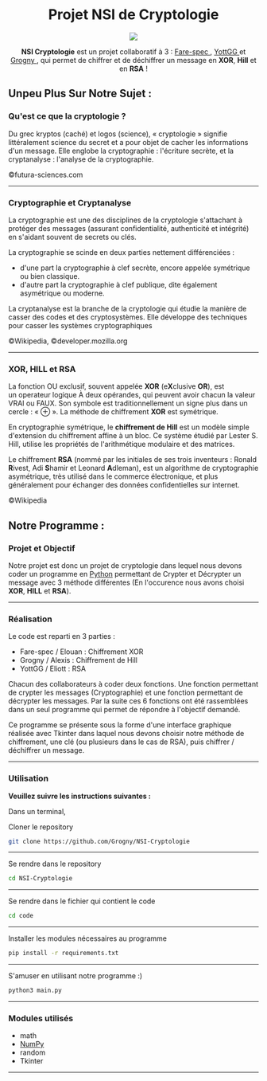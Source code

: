 <h1 align="center">Projet NSI de Cryptologie</h1></p>

<p align="center"> <img src="https://github.com/Grogny/NSI-Cryptologie/blob/main/NSI_Cryptologie_logo.png"></p>


<p align="center"> <strong>NSI Cryptologie</strong> est un projet collaboratif à 3 : <a href="https://github.com/Fare-spec"> Fare-spec </a>, <a href="https://github.com/YottGG"> YottGG </a> et <a href="https://github.com/Grogny"> Grogny </a>, qui permet de chiffrer et de déchiffrer un message en <strong>XOR</strong>, <strong>Hill</strong> et en <strong>RSA</strong> !</p> 


<h2> Unpeu Plus Sur Notre Sujet : </h2>

### Qu'est ce que la cryptologie ?

Du grec kryptos (caché) et logos (science), « cryptologie » signifie littéralement science du secret et a pour objet de cacher les informations d'un message. Elle englobe la cryptographie : l'écriture secrète, et la cryptanalyse :  l'analyse de la cryptographie.

©futura-sciences.com

---

### Cryptographie et Cryptanalyse

La cryptographie est une des disciplines de la cryptologie s'attachant à protéger des messages (assurant confidentialité, authenticité et intégrité) en s'aidant souvent de secrets ou clés.

La cryptographie se scinde en deux parties nettement différenciées :

- d'une part la cryptographie à clef secrète, encore appelée symétrique ou bien classique.
- d'autre part la cryptographie à clef publique, dite également asymétrique ou moderne.

La cryptanalyse est la branche de la cryptologie qui étudie la manière de casser des codes et des cryptosystèmes. Elle développe des techniques pour casser les systèmes cryptographiques

©Wikipedia, ©developer.mozilla.org

---

### XOR, HILL et RSA

La fonction OU exclusif, souvent appelée <strong>XOR</strong> (e<strong>X</strong>clusive <strong>OR</strong>), est un operateur logique À deux opérandes, qui peuvent avoir chacun la valeur VRAI ou FAUX. Son symbole est traditionnellement un signe plus dans un cercle : « ⊕ ». La méthode de chiffrement <strong>XOR</strong> est symétrique.

En cryptographie symétrique, le <strong>chiffrement de Hill</strong> est un modèle simple d'extension du chiffrement affine à un bloc. Ce système étudié par Lester S. Hill, utilise les propriétés de l'arithmétique modulaire et des matrices.

Le chiffrement <strong>RSA</strong> (nommé par les initiales de ses trois inventeurs : Ronald <strong>R</strong>ivest, Adi <strong>S</strong>hamir et Leonard <strong>A</strong>dleman), est un algorithme de cryptographie asymétrique, très utilisé dans le commerce électronique, et plus généralement pour échanger des données confidentielles sur internet.

©Wikipedia

<h2> Notre Programme : </h2>

### Projet et Objectif

Notre projet est donc un projet de cryptologie dans lequel nous devons coder un programme en [Python](https://github.com/python) permettant de Crypter et Décrypter un message avec 3 méthode différentes (En l'occurence nous avons choisi <strong>XOR</strong>, <strong>HILL</strong> et <strong>RSA</strong>).

---

### Réalisation

Le code est reparti en 3 parties :

- Fare-spec / Elouan : Chiffrement XOR
- Grogny / Alexis : Chiffrement de Hill
- YottGG / Eliott : RSA

Chacun des collaborateurs à coder deux fonctions. Une fonction permettant de crypter les messages (Cryptographie) et une fonction permettant de décrypter les messages. Par la suite ces 6 fonctions ont été rassemblées dans un seul programme qui permet de répondre à l'objectif demandé.

Ce programme se présente sous la forme d'une interface graphique réalisée avec Tkinter dans laquel nous devons choisir notre méthode de chiffrement, une clé (ou plusieurs dans le cas de RSA), puis chiffrer / déchiffrer un message.

---

### Utilisation 

<strong>Veuillez suivre les instructions suivantes : </strong>

Dans un terminal,

Cloner le repository
```bash
git clone https://github.com/Grogny/NSI-Cryptologie
```

---
Se rendre dans le repository
```bash
cd NSI-Cryptologie
```

---
Se rendre dans le fichier qui contient le code
```bash
cd code
```

---

Installer les modules nécessaires au programme
```bash
pip install -r requirements.txt
```

---

S'amuser en utilisant notre programme :)
```bash
python3 main.py
```
---
### Modules utilisés

- math
- [NumPy](https://github.com/numpy)
- random
- Tkinter

---
